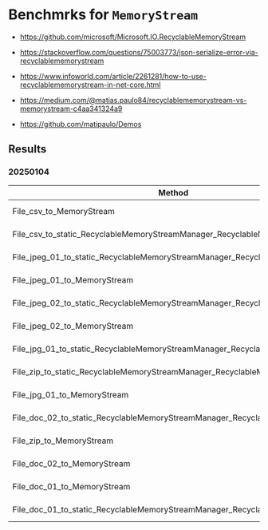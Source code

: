 # Benchmrks for `MemoryStream`

*   https://github.com/microsoft/Microsoft.IO.RecyclableMemoryStream

*   https://stackoverflow.com/questions/75003773/json-serialize-error-via-recyclablememorystream

*   https://www.infoworld.com/article/2261281/how-to-use-recyclablememorystream-in-net-core.html

*   https://medium.com/@matias.paulo84/recyclablememorystream-vs-memorystream-c4aa341324a9

*   https://github.com/matipaulo/Demos

## Results

### 20250104

| Method                                                                      | file                 | Mean      | Gen0     | Gen1     | Gen2     | Allocated  |
|---------------------------------------------------------------------------- |--------------------- |----------:|---------:|---------:|---------:|-----------:|
| File_csv_to_MemoryStream                                                    | files/email50.csv    |  23.63 us |   1.0986 |        - |        - |    9.02 KB |
| File_csv_to_static_RecyclableMemoryStreamManager_RecyclableMemoryStream     | files/email50.csv    |  23.93 us |   0.6104 |   0.3052 |        - |    5.05 KB |
| File_jpeg_01_to_static_RecyclableMemoryStreamManager_RecyclableMemoryStream | files(...).jpeg [48] |  36.98 us |   0.1221 |   0.0610 |        - |  106.67 KB |
| File_jpeg_01_to_MemoryStream                                                | files(...).jpeg [48] |  37.79 us |  33.3252 |  33.3252 |  33.3252 |  106.66 KB |
| File_jpeg_02_to_static_RecyclableMemoryStreamManager_RecyclableMemoryStream | files(...).jpeg [48] |  43.26 us |   0.1221 |   0.0610 |        - |  159.85 KB |
| File_jpeg_02_to_MemoryStream                                                | files(...).jpeg [48] |  43.85 us |  49.9878 |  49.9878 |  49.9878 |  159.83 KB |
| File_jpg_01_to_static_RecyclableMemoryStreamManager_RecyclableMemoryStream  | files(...)n.jpg [22] |  83.36 us |        - |        - |        - |     707 KB |
| File_zip_to_static_RecyclableMemoryStreamManager_RecyclableMemoryStream     | files/17818489.zip   |  97.86 us |        - |        - |        - |  874.58 KB |
| File_jpg_01_to_MemoryStream                                                 | files(...)n.jpg [22] | 100.55 us | 199.9512 | 199.9512 | 199.9512 |  707.13 KB |
| File_doc_02_to_static_RecyclableMemoryStreamManager_RecyclableMemoryStream  | files(...)3.doc [50] | 106.61 us |        - |        - |        - |  956.94 KB |
| File_zip_to_MemoryStream                                                    | files/17818489.zip   | 113.56 us | 249.8779 | 249.8779 | 249.8779 |  874.74 KB |
| File_doc_02_to_MemoryStream                                                 | files(...)3.doc [50] | 125.85 us | 249.7559 | 249.7559 | 249.7559 |  957.09 KB |
| File_doc_01_to_MemoryStream                                                 | files(...)3.doc [42] | 655.68 us | 275.3906 | 275.3906 | 275.3906 |  7075.5 KB |
| File_doc_01_to_static_RecyclableMemoryStreamManager_RecyclableMemoryStream  | files(...)3.doc [42] | 725.77 us |        - |        - |        - | 7074.09 KB |

